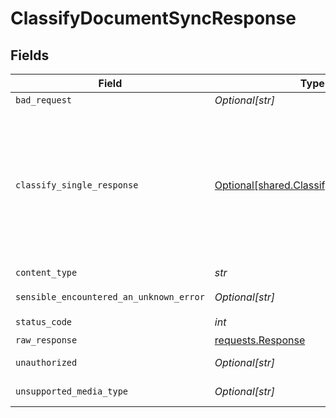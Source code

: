 # ClassifyDocumentSyncResponse


## Fields

| Field                                                                                                      | Type                                                                                                       | Required                                                                                                   | Description                                                                                                |
| ---------------------------------------------------------------------------------------------------------- | ---------------------------------------------------------------------------------------------------------- | ---------------------------------------------------------------------------------------------------------- | ---------------------------------------------------------------------------------------------------------- |
| `bad_request`                                                                                              | *Optional[str]*                                                                                            | :heavy_minus_sign:                                                                                         | Bad Request                                                                                                |
| `classify_single_response`                                                                                 | [Optional[shared.ClassifySingleResponse]](../../models/shared/classifysingleresponse.md)                   | :heavy_minus_sign:                                                                                         | The document type and reference documents in the Sensible account that are most similar to this document.<br/> |
| `content_type`                                                                                             | *str*                                                                                                      | :heavy_check_mark:                                                                                         | N/A                                                                                                        |
| `sensible_encountered_an_unknown_error`                                                                    | *Optional[str]*                                                                                            | :heavy_minus_sign:                                                                                         | Internal Server Error                                                                                      |
| `status_code`                                                                                              | *int*                                                                                                      | :heavy_check_mark:                                                                                         | N/A                                                                                                        |
| `raw_response`                                                                                             | [requests.Response](https://requests.readthedocs.io/en/latest/api/#requests.Response)                      | :heavy_minus_sign:                                                                                         | N/A                                                                                                        |
| `unauthorized`                                                                                             | *Optional[str]*                                                                                            | :heavy_minus_sign:                                                                                         | Not authorized                                                                                             |
| `unsupported_media_type`                                                                                   | *Optional[str]*                                                                                            | :heavy_minus_sign:                                                                                         | Unsupported Media Type                                                                                     |